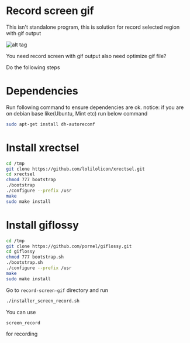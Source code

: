 # Record screen gif
This isn't standalone program, this is solution for record selected region with gif output

![alt tag](https://raw.githubusercontent.com/devlifex/record-screen-gif/master/recored-2016-10-14_200028-opt.gif)

You need record screen with gif output also need optimize gif file?

Do the following steps

Dependencies
========
Run following command to ensure dependencies are ok.
notice: if you are on debian base like(Ubuntu, Mint etc) run below command
```bash
sudo apt-get install dh-autoreconf
```
Install xrectsel
========

```bash
cd /tmp
git clone https://github.com/lolilolicon/xrectsel.git
cd xrectsel
chmod 777 bootstrap
./bootstrap
./configure --prefix /usr
make
sudo make install
```
Install giflossy
========

```bash
cd /tmp
git clone https://github.com/pornel/giflossy.git
cd giflossy
chmod 777 bootstrap.sh
./bootstrap.sh
./configure --prefix /usr
make
sudo make install
```
Go to ``record-screen-gif`` directory and run
```bash
./installer_screen_record.sh
```
You can use 
```bash
screen_record
```
for recording

